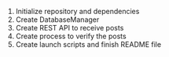 1. Initialize repository and dependencies
2. Create DatabaseManager
3. Create REST API to receive posts
4. Create process to verify the posts
5. Create launch scripts and finish README file